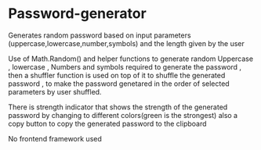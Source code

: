 # Password-generator

Generates random password based on input parameters (uppercase,lowercase,number,symbols) and the length given by the user 

 Use of Math.Random() and helper functions to generate random Uppercase , lowercase , Numbers and symbols required to generate the password ,
 then a shuffler function  is used on top of it to shuffle the generated password , to make the password genetared in the order of selected parameters by user shuffled. 
 
 There is strength indicator that shows the strength of the generated password by changing to different colors(green is the strongest) 
 also a copy button to copy the generated password to the clipboard
 
 No frontend framework used 
